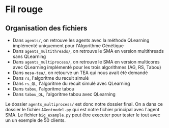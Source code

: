 # Fil rouge

## Organisation des fichiers

- Dans `agents/`, on retrouve les agents avec la méthode QLearning implémenté uniquement pour l'Algorithme Génétique
- Dans `agents_multithreads/`, on retrouve le SMA en version multithreads sans QLearning
- Dans `agents_multiprocess/`, on retrouve le SMA en version multicores avec QLearning implémenté pour les trois algorithmes (AG, RS, Tabou)
- Dans `mesa-tea/`, on retourve un TEA qui nous avait été demandé
- Dans `rs`, l'algoritme du recuit simulé
- Dans `rs_QL`, l'algoritme du recuit simulé avec QLearning
- Dans `tabou`, l'algoritme tabou
- Dans `tabou_QL`, l'algoritme tabou avec QLearning



Le dossier `agents_multiprocess/` est donc notre dossier final. 
On a dans ce dossier le fichier `AGentmodel.py` qui est notre fichier principal avec l'agent SMA.
Le fichier `big_example.py` peut être executer pour tester le tout avec un un exemple de 50 clients.
